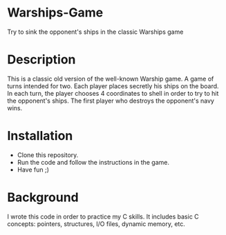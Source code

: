 # Warships-Game
Try to sink the opponent's ships in the classic Warships game
# Description
This is a classic old version of the well-known Warship game.
A game of turns intended for two.
Each player places secretly his ships on the board.
In each turn, the player chooses 4 coordinates to shell in order to try to hit the opponent's ships.
The first player who destroys the opponent's navy wins.
# Installation
* Clone this repository.
* Run the code and follow the instructions in the game.
* Have fun ;)
# Background
I wrote this code in order to practice my C skills. It includes basic C concepts: pointers, structures, I/O files, dynamic memory, etc.
